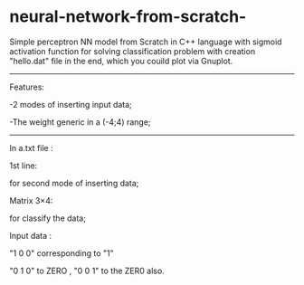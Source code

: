 # neural-network-from-scratch-



Simple perceptron NN model from Scratch in C++ language
with sigmoid activation function for solving classification problem 
with creation "hello.dat"   file in the end, which you couild plot via Gnuplot.



******************************************************************************


Features:

-2 modes of inserting input data;

-The weight generic in a (-4;4) range;





******************************************************************************



In a.txt file : 



1st line:

for second mode of inserting data;


Matrix 3×4:

for classify the data; 


Input data :


"1 0 0" corresponding to "1"

"0 1 0" to ZERO , "0 0 1" to the ZER0 also.

